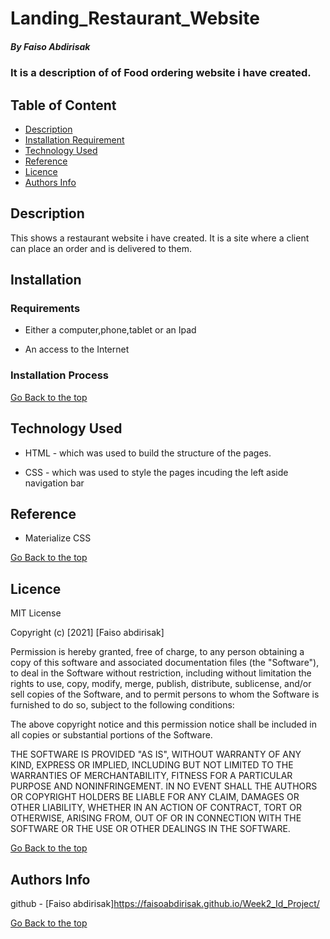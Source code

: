 # Landing_Restaurant_Website

##### By Faiso Abdirisak
### It is a description of of Food ordering website i have created.

## Table of Content

+ [Description](#description)
+ [Installation Requirement](#Installation)
+ [Technology Used](#technology-used)
+ [Reference](#reference)
+ [Licence](#licence)
+ [Authors Info](#author-Info)

## Description
<p>This shows a restaurant website i have created. It is a site where a client can place an order and is delivered to them.</p>

## Installation

### Requirements

* Either a computer,phone,tablet or an Ipad

* An access to the Internet

### Installation Process

[Go Back to the top](#Landing_Restaurant_Website)
## Technology Used
* HTML - which was used to build the structure of the pages.

* CSS - which was used to style the pages incuding the left aside navigation bar

## Reference
* Materialize CSS

[Go Back to the top](#Landing_Restaurant_Website)

## Licence

MIT License

Copyright (c) [2021] [Faiso abdirisak]

Permission is hereby granted, free of charge, to any person obtaining a copy
of this software and associated documentation files (the "Software"), to deal
in the Software without restriction, including without limitation the rights
to use, copy, modify, merge, publish, distribute, sublicense, and/or sell
copies of the Software, and to permit persons to whom the Software is
furnished to do so, subject to the following conditions:

The above copyright notice and this permission notice shall be included in all
copies or substantial portions of the Software.

THE SOFTWARE IS PROVIDED "AS IS", WITHOUT WARRANTY OF ANY KIND, EXPRESS OR
IMPLIED, INCLUDING BUT NOT LIMITED TO THE WARRANTIES OF MERCHANTABILITY,
FITNESS FOR A PARTICULAR PURPOSE AND NONINFRINGEMENT. IN NO EVENT SHALL THE
AUTHORS OR COPYRIGHT HOLDERS BE LIABLE FOR ANY CLAIM, DAMAGES OR OTHER
LIABILITY, WHETHER IN AN ACTION OF CONTRACT, TORT OR OTHERWISE, ARISING FROM,
OUT OF OR IN CONNECTION WITH THE SOFTWARE OR THE USE OR OTHER DEALINGS IN THE
SOFTWARE.

[Go Back to the top](#Landing_Restaurant_Website)

## Authors Info

github - [Faiso abdirisak]https://faisoabdirisak.github.io/Week2_Id_Project/


[Go Back to the top](#Landing_Restaurant_Website)